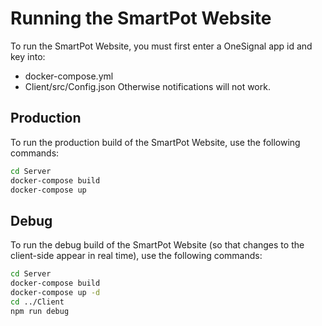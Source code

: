 # Running the SmartPot Website

To run the SmartPot Website, you must first enter a OneSignal app id and key into:
- docker-compose.yml
- Client/src/Config.json
Otherwise notifications will not work.

## Production

To run the production build of the SmartPot Website, use the following commands:

```bash
cd Server
docker-compose build
docker-compose up
```

## Debug

To run the debug build of the SmartPot Website (so that changes to the client-side appear in real time), use the following commands:

```bash
cd Server
docker-compose build
docker-compose up -d
cd ../Client
npm run debug
```